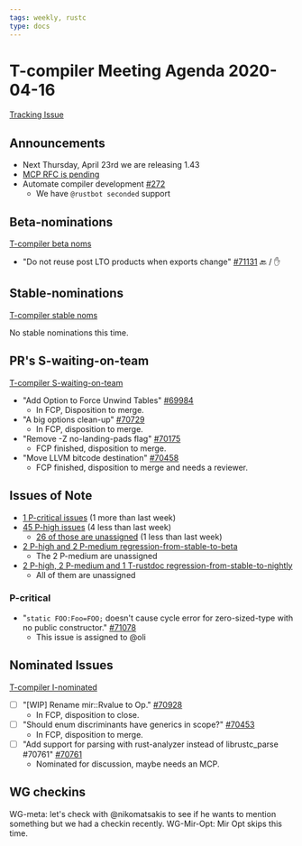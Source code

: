 ```yaml
---
tags: weekly, rustc
type: docs
---
```


# T-compiler Meeting Agenda 2020-04-16

[Tracking Issue](https://github.com/rust-lang/rust/issues/54818)

## Announcements

- Next Thursday, April 23rd we are releasing 1.43
- [MCP RFC is pending](https://github.com/rust-lang/rfcs/pull/2904)
- Automate compiler development [#272](https://github.com/rust-lang/compiler-team/issues/272)
  - We have `@rustbot seconded` support

## Beta-nominations

[T-compiler beta noms](https://github.com/rust-lang/rust/issues?utf8=%E2%9C%93&q=label%3Abeta-nominated+label%3AT-compiler)

- "Do not reuse post LTO products when exports change" [#71131](https://github.com/rust-lang/rust/pull/71131) :back: / :hand:

## Stable-nominations

[T-compiler stable noms](https://github.com/rust-lang/rust/issues?utf8=%E2%9C%93&q=label%3Astable-nominated+label%3AT-compiler+)

No stable nominations this time.

## PR's S-waiting-on-team

[T-compiler S-waiting-on-team](https://github.com/rust-lang/rust/pulls?utf8=%E2%9C%93&q=is%3Aopen+label%3AS-waiting-on-team+label%3AT-compiler+)

- "Add Option to Force Unwind Tables" [#69984](https://github.com/rust-lang/rust/pull/69984)
  - In FCP, Disposition to merge.
- "A big options clean-up" [#70729](https://github.com/rust-lang/rust/pull/70729)
  - In FCP, disposition to merge.
- "Remove -Z no-landing-pads flag" [#70175](https://github.com/rust-lang/rust/pull/70175)
  - FCP finished, disposition to merge.
- "Move LLVM bitcode destination" [#70458](https://github.com/rust-lang/rust/pull/70458)
  - FCP finished, disposition to merge and needs a reviewer.

## Issues of Note

- [1 P-critical issues](https://github.com/rust-lang/rust/issues?utf8=%E2%9C%93&q=is%3Aopen+is%3Aissue+label%3AT-compiler+label%3AP-critical+) (1 more than last week)
- [45 P-high issues](https://github.com/rust-lang/rust/issues?utf8=%E2%9C%93&q=is%3Aopen+is%3Aissue+label%3AT-compiler+label%3AP-high+) (4 less than last week)
  - [26 of those are unassigned](https://github.com/rust-lang/rust/issues?utf8=%E2%9C%93&q=is%3Aopen+is%3Aissue+label%3AT-compiler+label%3AP-high+no%3Aassignee) (1 less than last week)
- [2 P-high and 2 P-medium regression-from-stable-to-beta](https://github.com/rust-lang/rust/labels/regression-from-stable-to-beta)
  - The 2 P-medium are unassigned
- [2 P-high, 2 P-medium and 1 T-rustdoc regression-from-stable-to-nightly](https://github.com/rust-lang/rust/labels/regression-from-stable-to-nightly)
  - All of them are unassigned

### P-critical

- "`static FOO:Foo=FOO;` doesn't cause cycle error for zero-sized-type with no public constructor." [#71078](https://github.com/rust-lang/rust/pull/71078)
  - This issue is assigned to @oli

## Nominated Issues

[T-compiler I-nominated](https://github.com/rust-lang/rust/issues?q=is%3Aopen+label%3AI-nominated+label%3AT-compiler)

- [ ] "[WIP] Rename mir::Rvalue to Op." [#70928](https://github.com/rust-lang/rust/issues/70928)
  - In FCP, disposition to close.
- [ ] "Should enum discriminants have generics in scope?" [#70453](https://github.com/rust-lang/rust/issues/70453)
  - In FCP, disposition to merge.
- [ ] "Add support for parsing with rust-analyzer instead of librustc_parse #70761" [#70761](https://github.com/rust-lang/rust/pull/70761)
  - Nominated for discussion, maybe needs an MCP.

## WG checkins

WG-meta: let's check with @nikomatsakis to see if he wants to mention something but we had a checkin recently.
WG-Mir-Opt: Mir Opt skips this time.
